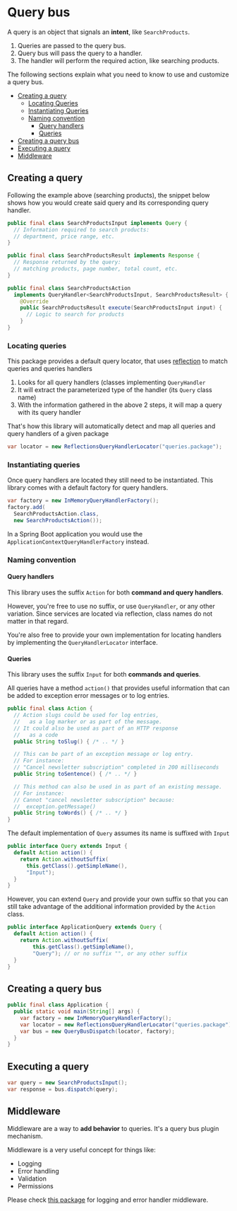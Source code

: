 # Query bus

A query is an object that signals an **intent**, like `SearchProducts`.

1. Queries are passed to the query bus.
2. Query bus will pass the query to a handler.
3. The handler will perform the required action, like searching products.

The following sections explain what you need to know to use and customize a query bus.

- [Creating a query](#creating-a-query)
    - [Locating Queries](#locating-queries)
    - [Instantiating Queries](#instantiating-queries)
    - [Naming convention](#naming-convention)
        - [Query handlers](#query-handlers)
        - [Queries](#queries)
- [Creating a query bus](#creating-a-query-bus)
- [Executing a query](#executing-a-query)
- [Middleware](#middleware)

## Creating a query

Following the example above (searching products), the snippet below shows how you would create said query and its corresponding query handler.

```java
public final class SearchProductsInput implements Query {
  // Information required to search products: 
  // department, price range, etc.
}

public final class SearchProductsResult implements Response {
  // Response returned by the query:
  // matching products, page number, total count, etc.
}

public final class SearchProductsAction 
  implements QueryHandler<SearchProductsInput, SearchProductsResult> {
    @Override
    public SearchProductsResult execute(SearchProductsInput input) {
      // Logic to search for products
    }
}
```

### Locating queries

This package provides a default query locator, that uses [reflection](https://github.com/ronmamo/reflections) to match queries and queries handlers

1. Looks for all query handlers (classes implementing `QueryHandler`
2. It will extract the parameterized type of the handler (its `Query` class name)
3. With the information gathered in the above 2 steps, it will map a query with its query handler

That's how this library will automatically detect and map all queries and query handlers of a given package

```java
var locator = new ReflectionsQueryHandlerLocator("queries.package");
```

### Instantiating queries

Once query handlers are located they still need to be instantiated.
This library comes with a default factory for query handlers.

```java
var factory = new InMemoryQueryHandlerFactory();
factory.add(
  SearchProductsAction.class,
  new SearchProductsAction());
```

In a Spring Boot application you would use the `ApplicationContextQueryHandlerFactory` instead.

### Naming convention

#### Query handlers

This library uses the suffix `Action` for both **command and query handlers**.

However, you're free to use no suffix, or use `QueryHandler`, or any other variation.
Since services are located via reflection, class names do not matter in that regard.

You're also free to provide your own implementation for locating handlers by implementing the `QueryHandlerLocator` interface.

#### Queries

This library uses the suffix `Input` for both **commands and queries**.

All queries have a method `action()` that provides useful information that can be added to exception error messages or to log entries.

```java
public final class Action {
  // Action slugs could be used for log entries, 
  //   as a log marker or as part of the message. 
  // It could also be used as part of an HTTP response 
  //   as a code
  public String toSlug() { /* .. */ }

  // This can be part of an exception message or log entry.
  // For instance:
  // "Cancel newsletter subscription" completed in 200 milliseconds
  public String toSentence() { /* .. */ }

  // This method can also be used in as part of an existing message.
  // For instance:
  // Cannot "cancel newsletter subscription" because:
  //  exception.getMessage()  
  public String toWords() { /* .. */ }
}
```

The default implementation of `Query` assumes its name is suffixed with `Input`

```java
public interface Query extends Input {
  default Action action() {
    return Action.withoutSuffix(
      this.getClass().getSimpleName(),
      "Input");
  }
}
```

However, you can extend `Query` and provide your own suffix so that you can still take advantage of the additional information provided by the `Action` class.

```java
public interface ApplicationQuery extends Query {
  default Action action() {
    return Action.withoutSuffix(
        this.getClass().getSimpleName(), 
        "Query"); // or no suffix "", or any other suffix
  }
}
```

## Creating a query bus

```java
public final class Application {
  public static void main(String[] args) {
    var factory = new InMemoryQueryHandlerFactory();
    var locator = new ReflectionsQueryHandlerLocator("queries.package");
    var bus = new QueryBusDispatch(locator, factory);
  }
}
```

## Executing a query

```java
var query = new SearchProductsInput();
var response = bus.dispatch(query);
```

## Middleware

Middleware are a way to **add behavior** to queries.
It's a query bus plugin mechanism.

Middleware is a very useful concept for things like:

- Logging
- Error handling
- Validation
- Permissions

Please check [this package](https://github.com/MontealegreLuis/service-buses-middleware) for logging and error handler middleware.

